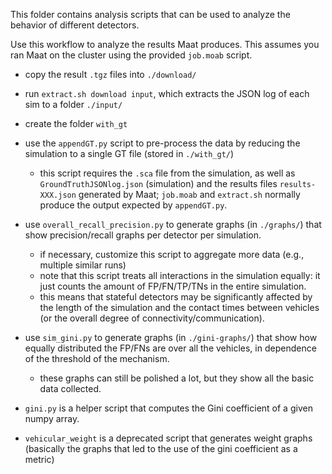 This folder contains analysis scripts that can be used to analyze the behavior of different detectors.

Use this workflow to analyze the results Maat produces. This assumes you ran Maat on the cluster using the provided `job.moab` script.
 - copy the result `.tgz` files into `./download/`
 - run `extract.sh download input`, which extracts the JSON log of each sim to a folder `./input/`
 - create the folder `with_gt`
 - use the `appendGT.py` script to pre-process the data by reducing the simulation to a single GT file (stored in `./with_gt/`)
   - this script requires the `.sca` file from the simulation, as well as `GroundTruthJSONlog.json` (simulation) and the results files `results-XXX.json` generated by Maat; `job.moab` and `extract.sh` normally produce the output expected by `appendGT.py`.
 - use `overall_recall_precision.py` to generate graphs (in `./graphs/`) that show precision/recall graphs per detector per simulation.
   - if necessary, customize this script to aggregate more data (e.g., multiple similar runs)
   - note that this script treats all interactions in the simulation equally: it just counts the amount of FP/FN/TP/TNs in the entire simulation.
   - this means that stateful detectors may be significantly affected by the length of the simulation and the contact times between vehicles (or the overall degree of connectivity/communication).
 - use `sim_gini.py` to generate graphs (in `./gini-graphs/`) that show how equally distributed the FP/FNs are over all the vehicles, in dependence of the threshold of the mechanism.
   - these graphs can still be polished a lot, but they show all the basic data collected.


 - `gini.py` is a helper script that computes the Gini coefficient of a given numpy array.
 - `vehicular_weight` is a deprecated script that generates weight graphs (basically the graphs that led to the use of the gini coefficient as a metric)

